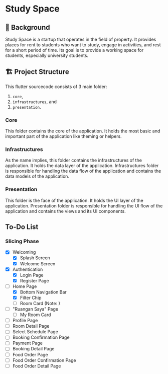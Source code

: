 # Study Space

## 📕 Background
Study Space is a startup that operates in the field of property. It provides places for rent to students who want to study, engage in activities, and rest for a short period of time. Its goal is to provide a working space for students, especially university students.

## 🏗️ Project Structure

This flutter sourcecode consists of 3 main folder:
1. `core`,
2. `infrastructures`, and
3. `presentation`.

### Core
This folder contains the core of the application. It holds the most basic and important part of the application like theming or helpers.

### Infrastructures
As the name implies, this folder contains the infrastructures of the application. It holds the data layer of the application. Infrastructures folder is responsible for handling the data flow of the application and contains the data models of the application.

### Presentation
This folder is the face of the application. It holds the UI layer of the application. Presentation folder is responsible for handling the UI flow of the application and contains the views and its UI components.

## To-Do List

### Slicing Phase
- [x] Welcoming
  - [x] Splash Screen
  - [x] Welcome Screen
- [x] Authentication
  - [x] Login Page
  - [x] Register Page
- [ ] Home Page
  - [x] Bottom Navigation Bar
  - [x] Filter Chip
  - [ ] Room Card (Note: )
- [ ] "Ruangan Saya" Page
  - [ ] My Room Card
- [ ] Profile Page
- [ ] Room Detail Page
- [ ] Select Schedule Page
- [ ] Booking Confirmation Page
- [ ] Payment Page
- [ ] Booking Detail Page
- [ ] Food Order Page
- [ ] Food Order Confirmation Page
- [ ] Food Order Detail Page